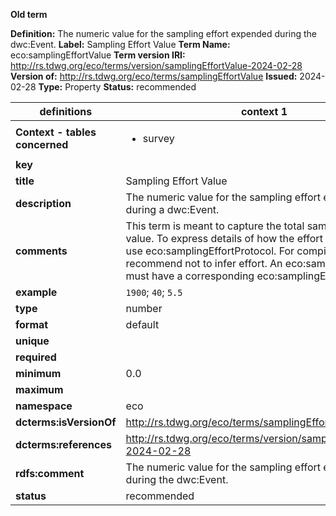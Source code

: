 **Old term**

**Definition:** The numeric value for the sampling effort expended during the dwc:Event.
**Label:** Sampling Effort Value
**Term Name:** eco:samplingEffortValue
**Term version IRI:** http://rs.tdwg.org/eco/terms/version/samplingEffortValue-2024-02-28
**Version of:** http://rs.tdwg.org/eco/terms/samplingEffortValue
**Issued:** 2024-02-28
**Type:** Property
**Status:** recommended


| definitions | context 1 |
|-|-|
| **Context - tables concerned** | <ul><li>survey</li></ul> |
| **key** |  |
| **title** | Sampling Effort Value |
| **description** | The numeric value for the sampling effort expended during a dwc:Event. |
| **comments** | This term is meant to capture the total sampling effort value. To express details of how the effort was determined use eco:samplingEffortProtocol. For compilations it is recommend not to infer effort. An eco:samplingEffortValue must have a corresponding eco:samplingEffortUnit. |
| **example** | `1900`; `40`; `5.5` |
| **type** | number |
| **format** | default |
| **unique** |  |
| **required** |  |
| **minimum** | 0.0 |
| **maximum** |  |
| **namespace** | eco |
| **dcterms:isVersionOf** | http://rs.tdwg.org/eco/terms/samplingEffortValue |
| **dcterms:references** | http://rs.tdwg.org/eco/terms/version/samplingEffortValue-2024-02-28 |
| **rdfs:comment** | The numeric value for the sampling effort expended during the dwc:Event. |
| **status** | recommended |
